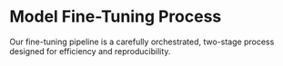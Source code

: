 <h1>Model Fine-Tuning Process</h1>
<p>Our fine-tuning pipeline is a carefully orchestrated, two-stage process designed for efficiency and reproducibility.</p>